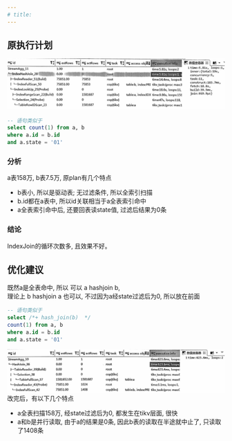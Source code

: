 ```yaml
---
# title: 
---
```

## 原执行计划
![or语句](./img/IndexJoin循环多-例1-1.jpg)

```sql
-- 语句类似于
select count(1) from a, b
where a.id = b.id
and a.state = '01'
```

### 分析
a表158万, b表7.5万, 原plan有几个特点
-   b表小, 所以是驱动表; 无过滤条件, 所以全索引扫描
-   b.id都在a表中, 所以id关联相当于a全表索引命中
-   a全表索引命中后, 还要回表读state值, 过滤后结果为0条

### 结论
IndexJoin的循环次数多, 且效果不好。

## 优化建议
既然a是全表命中, 所以 可以 a hashjoin b,  
理论上 b hashjoin a 也可以, 不过因为a经state过滤后为0, 所以放在前面  
```sql
-- 语句类似于
select /*+ hash_join(b)  */
count(1) from a, b
where a.id = b.id
and a.state = '01'
```
![or语句](./img/IndexJoin循环多-例1-2.jpg)
改完后，有以下几个特点
-   a全表扫描158万, 经state过滤后为0, 都发生在tikv层面, 很快
-   a和b是并行读取, 由于a的结果是0条, 因此b表的读取在半途就中止了, 只读取了1408条


